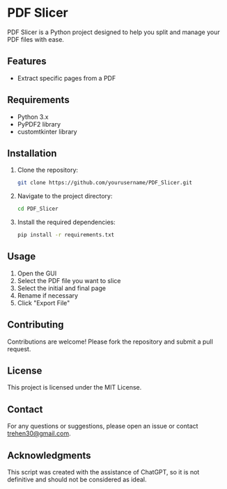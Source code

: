 # PDF Slicer

PDF Slicer is a Python project designed to help you split and manage your PDF files with ease.

## Features

- Extract specific pages from a PDF

## Requirements

- Python 3.x
- PyPDF2 library
- customtkinter library

## Installation

1. Clone the repository:
    ```sh
    git clone https://github.com/yourusername/PDF_Slicer.git
    ```
2. Navigate to the project directory:
    ```sh
    cd PDF_Slicer
    ```
3. Install the required dependencies:
    ```sh
    pip install -r requirements.txt
    ```

## Usage

1. Open the GUI
2. Select the PDF file you want to slice
3. Select the initial and final page
4. Rename if necessary
5. Click "Export File"

## Contributing

Contributions are welcome! Please fork the repository and submit a pull request.

## License

This project is licensed under the MIT License.

## Contact

For any questions or suggestions, please open an issue or contact trehen30@gmail.com.

## Acknowledgments

This script was created with the assistance of ChatGPT, so it is not definitive and should not be considered as ideal.